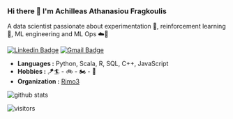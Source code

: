 ### Hi there 👋 I'm Achilleas Athanasiou Fragkoulis

A data scientist passionate about experimentation :microscope:, reinforcement learning :robot:, ML engineering and ML Ops :cloud::rocket:

[![Linkedin Badge](https://img.shields.io/badge/-Achilleas_Athanasiou_Fragkoulis-blue?style=flat-square&logo=Linkedin&logoColor=white)](https://www.linkedin.com/in/achilleasathanasiou/) [![Gmail Badge](https://img.shields.io/badge/-achilleasatha@gmail.com-c14438?style=flat-square&logo=Gmail&logoColor=white&link=mailto:achilleasatha@gmail.com)](mailto:achilleasatha@gmail.com)

-  **Languages :** Python, Scala, R, SQL, C++, JavaScript
-  **Hobbies :** :kite::surfer: - :bike: - :motorcycle: - :minibus:
-  **Organization :** [Rimo3](https://rimo3.com/)

![github stats](https://github-readme-stats.vercel.app/api?username=achilleasatha&show_icons=true)

<!--
<br>
<p align="center">
    <a href="https://www.linkedin.com/in/achilleasathanasiou/"><img alt="Linkedin profile" title="Linkedin" src="https://raw.githubusercontent.com/Thomas-George-T/Thomas-George-T/master/assets/linkedin.svg" width="100" height="30" /></a>
    <a href="mailto:thomasgeorgethomas@gmail.com"><img alt="Gmail" src="https://raw.githubusercontent.com/Thomas-George-T/Thomas-George-T/master/assets/google-gmail.svg" title="Email" width="100" height="30" /></a>
    <a href="https://twitter.com/Thomas_George_T"><img alt="Twitter" src="https://raw.githubusercontent.com/Thomas-George-T/Thomas-George-T/master/assets/twitter.svg" title="Twitter" width="100" height="30" /></a>
</p>
<hr \>

</p>
<hr \>
<p align="center">
   <i>If it works, it ain't stupid!</i>
</p>       
-->
 
![visitors](https://visitor-badge.glitch.me/badge?page_id=achilleasatha.achilleasatha) 
